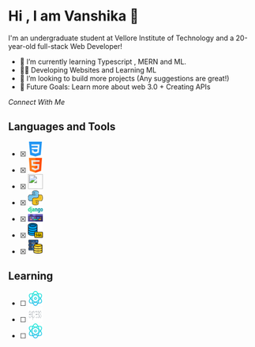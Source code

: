 # Hi , I am Vanshika 👋 #

I'm an undergraduate student at Vellore Institute of Technology and a 20-year-old full-stack Web Developer!
* 🌱 I’m currently learning Typescript , MERN and ML.
* 👨‍💻 Developing Websites and Learning ML
* 👯 I’m looking to build more projects (Any suggestions are great!)
* 🥅 Future Goals: Learn more about web 3.0 + Creating APIs

_Connect With Me_ 
<a href="URL_REDIRECT" target="https://www.linkedin.com/in/vanshika-singh-2680b0267/">
</a>

## Languages and Tools ##
 - [x] <img src="https://github.com/vanshika-hgnis/vanshika-hgnis/blob/main/css-3.png" width="30" height="30" >
 - [x] <img src="https://github.com/vanshika-hgnis/vanshika-hgnis/blob/main/html.png" width="30" height="30" >
 - [x] <img src="[https://github.com/vanshika-hgnis/vanshika-hgnis/blob/main/js.png.png](https://github.com/vanshika-hgnis/vanshika-hgnis/blob/main/js.png)" width="30" height="30" >
 - [X] <img src="https://github.com/vanshika-hgnis/vanshika-hgnis/blob/main/python.png" width="30" height="30" >
 - [x] <img src="https://github.com/vanshika-hgnis/vanshika-hgnis/blob/main/django.png" width="30" height="30" >
 - [x] <img src="https://github.com/vanshika-hgnis/vanshika-hgnis/blob/main/database.png" width="30" height="30" >
 - [x]  <img src="https://github.com/vanshika-hgnis/vanshika-hgnis/blob/main/database-storage.png" width="30" height="30" >
## Learning ##
 - [ ] <img src="https://github.com/vanshika-hgnis/vanshika-hgnis/blob/main/physics.png" width="30" height="30" >
 - [ ] <img src="https://github.com/vanshika-hgnis/vanshika-hgnis/blob/main/Expressjs.png" width="30" height="30" >
 - [ ] <img src="https://github.com/vanshika-hgnis/vanshika-hgnis/blob/main/physics.png" width="30" height="30" >


